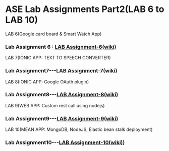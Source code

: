 # ASE Lab Assignments Part2(LAB 6 to LAB 10)
LAB 6(Google card board &amp; Smart Watch App)
### Lab Assignment 6 : [LAB Assignment-6(wiki)](https://github.com/ROHITHKUMARN/ASE-Lab-Assignments/wiki/Lab-Assignment-6(Smart-Watch-App&-Google-Card-Board))
LAB 7(IONIC APP: TEXT TO SPEECH CONVERTER)
### Lab Assignment7---[LAB Assignment-7(wiki)](https://github.com/ROHITHKUMARN/ASE_Assignments--Part2/wiki/Lab-Assignment-7(IONIC-APPLICATION_TEXT-TO-SPEECH-CONVERTER))
LAB 8(IONIC APP: Google OAuth plugin)
### Lab Assignment8---[LAB Assignment-8(wiki)](https://github.com/ROHITHKUMARN/ASE_Assignments--Part2/wiki/Lab-Assignment-8(IONIC-PLUGIN))
LAB 9(WEB APP: Custom rest call using nodejs)
### Lab Assignment9---[LAB Assignment-9(wiki)](https://github.com/ROHITHKUMARN/ASE_Assignments--Part2/wiki/Lab--Assignment9(MEAN-stack-devapp))
LAB 10(MEAN APP: MongoDB, NodeJS, Elastic bean stalk deployment)
### Lab Assignment10---[LAB Assignment-10(wiki)](https://github.com/ROHITHKUMARN/ASE_Assignments--Part2/wiki/MEAN-APP-(Bean-stalk-deployed)))

